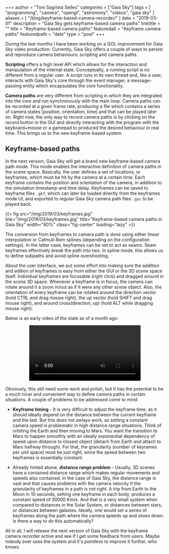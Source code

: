 +++
author = "Toni Sagrista Selles"
categories = ["Gaia Sky"]
tags = [ "programming", "camera", "opengl", "astronomy", "videos", "gaia sky" ]
aliases = [ "/blog/keyframe-based-camera-recorder/" ]
date = "2019-03-01"
description = "Gaia Sky gets keyframe-based camera paths"
linktitle = ""
title = "Keyframe-based camera paths"
featuredalt = "Keyframe camera paths"
featuredpath = "date"
type = "post"
+++


During the last months I have been working on a QOL improvement for Gaia Sky video production. Currently, Gaia Sky offers a couple of ways to persist and reproduce camera behaviours: scripting and camera paths.

**Scripting** offers a high level API which allows for the interaction and manipulation of the internal state. Conceptually, a running script is no different from a regular user. A script runs in its own thread and, like a user, interacts with Gaia Sky's core through the event manager, a message-passing entity which encapsulates the core functionality.

**Camera paths** are very different from scripting in which they are integrated into the core and run synchronously with the main loop. Camera paths can be recorded at a given frame rate, producing a file which contains a series of camera states [position, orientation, time] and that can be played later on. Right now, the only way to record camera paths is by clicking on the record button in the GUI and directly interacting with the program with the keyboard+mouse or a gamepad to produced the desired behaviour in real time. This brings us to the new keyframe-based system.

## Keyframe-based paths

In the next version, Gaia Sky will get a brand new keyframe-based camera path mode. This mode enables the interactive definition of camera paths in the scene space. Basically, the user defines a set of locations, or keyframes, which must be hit by the camera at a certain time. Each keyframe contains the position and orientation of the camera, in addition to the simulation timestamp and time delay. Keyframes can be saved to keyframe files `.gkf`, which can later be loaded directly from the keyframes mode UI, and exported to regular Gaia Sky camera path files `.gsc` to be played back.

{{< fig src="/img/2019/03/keyframes.jpg" link="/img/2019/03/keyframes.jpg" title="Keyframe-based camera paths in Gaia Sky" width="60%" class="fig-center" loading="lazy" >}}

The conversion from keyframes to camera path is done using either linear interpolation or Catmull-Rom splines (depending on the configuration settings). In the latter case, keyframes can be set to act as seams. Seam keyframes effectively *break* the path into two. In spline mode, this allows us to define subpaths and avoid spline overshooting.

About the user interface, we put some effort into making sure the addition and edition of keyframes is easy from either the GUI or the 3D scene space itself. Individual keyframes are focusable (right click) and dragged around in the scene 3D space. Whenever a keyframe is in focus, the camera can rotate around it a zoom in/out as if it were any other scene object. Also, the orientation of every keyframe can be rotated around the direction vector (hold CTRL and drag mouse right), the up vector (hold SHIFT and drag mouse right), and around cross(direction, up) (hold ALT while dragging mouse right).

Below is an early video of the state as of a month ago:

<video width="70%" style="display: block; margin: auto;" controls>
  <source src="/img/2019/03/keyframes.mp4" type="video/mp4">
Your browser does not support the video tag.
</video>

<br/>
Obviously, this still need some work and polish, but It has the potential to be a much nicer and convenient way to define camera paths in certain situations. A couple of problems to be addressed come to mind:

- **Keyframe timing** - It is very difficult to adjust the keyframe time, as it should ideally depend on the distance between the current keyframe and the last. But this does not awlays work, as setting a constant camera speed is problematic in high distance range situations. Think of orbiting the Earth and then moving to Mars. You want the transition to Mars to happen smoothly with an ideally exponential dependency of speed upon distance to closest object (detach from Earth and attach to Mars halfway through). For that, the granularity (number of keyrames per unit space) must be just right, since the speed between two keyframes is essentially constant.

- Already hinted above, **distance range problem** - Usually, 3D scenes have a contained distance range which makes regular movements and speeds also contained. In the case of Gaia Sky, the distance range is vast and that causes problems with the camera velocity if the granularity of keyframes in a path is not right. A trip from Earth to the Moon in 10 seconds, setting one keyframe in each body, produces a constant speed of 30000 Km/s. And that is a very small system when compared to distances in the Solar System, or distances between stars, or distances between galaxies. Ideally, one would set a series of keyframes along the path where the camera speeds up and slows down. Is there a way to do this automatically?

All in all, I will release the next version of Gaia Sky with the keyframe camera recorder active and see if I get some feedback from users. Maybe nobody ever uses the system and it's pointless to improve it further, who knows.

